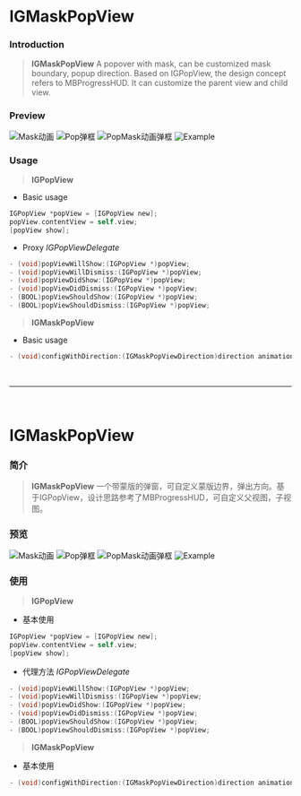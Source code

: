 # IGMaskPopView

### Introduction
> **IGMaskPopView** A popover with mask, can be customized mask boundary, popup direction. Based on IGPopView, the design concept refers to MBProgressHUD. It can customize the parent view and child view.

### Preview
![Mask动画](https://github.com/gongsunqingyang/IGMaskPopView/blob/master/Preview/Untitled.gif)
![Pop弹框](https://github.com/gongsunqingyang/IGMaskPopView/blob/master/Preview/Untitled1.gif)
![PopMask动画弹框](https://github.com/gongsunqingyang/IGMaskPopView/blob/master/Preview/Untitled2.gif)
![Example](https://github.com/gongsunqingyang/IGMaskPopView/blob/master/Preview/Untitled3.gif)

### Usage 
> **IGPopView**

- Basic usage
```objective-c
IGPopView *popView = [IGPopView new];
popView.contentView = self.view;
[popView show];
```
- Proxy *IGPopViewDelegate*

```objective-c
- (void)popViewWillShow:(IGPopView *)popView;       
- (void)popViewWillDismiss:(IGPopView *)popView;
- (void)popViewDidShow:(IGPopView *)popView;
- (void)popViewDidDismiss:(IGPopView *)popView;
- (BOOL)popViewShouldShow:(IGPopView *)popView;
- (BOOL)popViewShouldDismiss:(IGPopView *)popView;
```

> **IGMaskPopView**

- Basic usage
```objective-c
- (void)configWithDirection:(IGMaskPopViewDirection)direction animationDuration:(CGFloat)animationDuration containerRect:(CGRect)containerRect;
```

&nbsp; 

----------
&nbsp; 

# IGMaskPopView

### 简介
> **IGMaskPopView** 一个带蒙版的弹窗，可自定义蒙版边界，弹出方向。基于IGPopView，设计思路参考了MBProgressHUD，可自定义父视图，子视图。

### 预览
![Mask动画](https://github.com/gongsunqingyang/IGMaskPopView/blob/master/Preview/Untitled.gif)
![Pop弹框](https://github.com/gongsunqingyang/IGMaskPopView/blob/master/Preview/Untitled1.gif)
![PopMask动画弹框](https://github.com/gongsunqingyang/IGMaskPopView/blob/master/Preview/Untitled2.gif)
![Example](https://github.com/gongsunqingyang/IGMaskPopView/blob/master/Preview/Untitled3.gif)

### 使用

> **IGPopView**

- 基本使用
```objective-c
IGPopView *popView = [IGPopView new];
popView.contentView = self.view;
[popView show];
```
- 代理方法 *IGPopViewDelegate*

```objective-c
- (void)popViewWillShow:(IGPopView *)popView;       
- (void)popViewWillDismiss:(IGPopView *)popView;
- (void)popViewDidShow:(IGPopView *)popView;
- (void)popViewDidDismiss:(IGPopView *)popView;
- (BOOL)popViewShouldShow:(IGPopView *)popView;
- (BOOL)popViewShouldDismiss:(IGPopView *)popView;
```

> **IGMaskPopView**

- 基本使用
```objective-c
- (void)configWithDirection:(IGMaskPopViewDirection)direction animationDuration:(CGFloat)animationDuration containerRect:(CGRect)containerRect;
```
